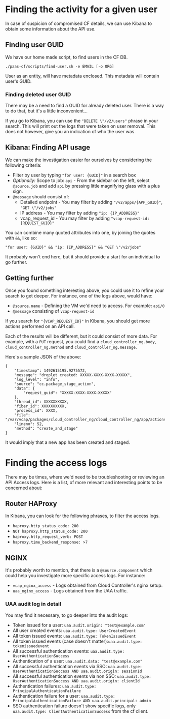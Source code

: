 # Finding the activity for a given user

In case of suspicion of compromised CF details, we can use Kibana to
obtain some information about the API use.

## Finding user GUID

We have our home made script, to find users in the CF DB.

```
./paas-cf/scripts/find-user.sh -e EMAIL [-o ORG]
```

User as an entity, will have metadata enclosed. This metadata will
contain user's GUID.

### Finding deleted user GUID

There may be a need to find a GUID for already deleted user. There is a
way to do that, but it's a little inconvenient...

If you go to Kibana, you can use the `"DELETE \"/v2/users"` phrase in
your search. This will print out the logs that were taken on user
removal. This does not however, give you an indication of who the user
was.

## Kibana: Finding API usage

We can make the investigation easier for ourselves by considering the
following criteria:

- Filter by user by typing `"for user: {GUID}"` in a search box
- *Optionally:* Scope to job: `api` - From the sidebar on the left,
  select `@source.job` and add `api` by pressing little magnifying glass
  with a plus sign.
- `@message` should consist of:
	- Detailed endpoint - You may filter by adding `"/v2/apps/{APP_GUID}"`, `"GET \"/v2/jobs"`
	- IP address - You may filter by adding `"ip: {IP_ADDRESS}"`
	- vcap_request_id - You may filter by adding `"vcap-request-id:
	  {REQUEST_GUID}"`

You can combine many quoted attributes into one, by joining the quotes
with `&&`, like so:

```
"for user: {GUID}" && "ip: {IP_ADDRESS}" && "GET \"/v2/jobs"
```

It probably won't end here, but it should provide a start for an
individual to go further.

## Getting further

Once you found something interesting above, you could use it to refine
your search to get deeper. For instance, one of the logs above, would have:

- `@source.name` - Defining the VM we'd need to access. For example:
  `api/0`
- `@message` consisting of `vcap-request-id`

If you search for `"{VCAP_REQUEST_ID}"` in Kibana, you should get
more actions performed on an API call.

Each of the results will be different, but it could consist of more
data. For example, with a `PUT` request, you could find a
`cloud_controller_ng.body`, `cloud_controller_ng.method` and
`cloud_controller_ng.message`.

Here's a sample JSON of the above:

```
{
    "timestamp": 1492615195.9275572,
    "message": "droplet created: XXXXX-XXXX-XXXX-XXXXX",
    "log_level": "info",
    "source": "cc.package_stage_action",
    "data": {
        "request_guid": "XXXXX-XXXX-XXXX-XXXXX"
    },
    "thread_id": XXXXXXXXXX,
    "fiber_id": XXXXXXXXXX,
    "process_id": XXXX,
    "file": "/var/vcap/packages/cloud_controller_ng/cloud_controller_ng/app/actions/droplet_create.rb",
    "lineno": 52,
    "method": "create_and_stage"
}
```

It would imply that a new app has been created and staged.

# Finding the access logs

There may be times, where we'd need to be troubleshooting or reviewing an API Access logs. Here is a list, of more relevant and interesting points to be concerned about:

## Router HAProxy

In Kibana, you can look for the following phrases, to filter the access logs.

- `haproxy.http_status_code: 200`
- `NOT haproxy.http_status_code: 200`
- `haproxy.http_request_verb: POST`
- `haproxy.time_backend_response: >7`

## NGINX

It's probably worth to mention, that there is a `@source.component` which could help you investigate more specific access logs. For instance:

- `vcap_nginx_access` - Logs obtained from Cloud Controller's nginx setup.
- `uaa_nginx_access` - Logs obtained from the UAA traffic.

### UAA audit log in detail

You may find it necessary, to go deeper into the audit logs:

- Token issued for a user: `uaa.audit.origin: "test@example.com"`
- All user created events: `uaa.audit.type: UserCreatedEvent`
- All token issued events: `uaa.audit.type: TokenIssuedEvent`
- All token issued events (case doesn't matter):`uaa.audit.type: tokenissuedevent`
- All successful authentication events: `uaa.audit.type: UserAuthenticationSuccess`
- Authentication of a user: `uaa.audit.data: "test@example.com"`
- All successful authentication events via SSO: `uaa.audit.type: UserAuthenticationSuccess AND uaa.audit.origin: sessionId`
- All successful authentication events via non SSO: `uaa.audit.type: UserAuthenticationSuccess AND uaa.audit.origin: clientId`
- Authentication failures: `uaa.audit.type: PrincipalAuthenticationFailure`
- Authentication failure for a user: `uaa.audit.type: PrincipalAuthenticationFailure AND uaa.audit.principal: admin`
- SSO authentication failure doesn't show specific logs, only `uaa.audit.type: ClientAuthenticationSuccess` from the cf client.
